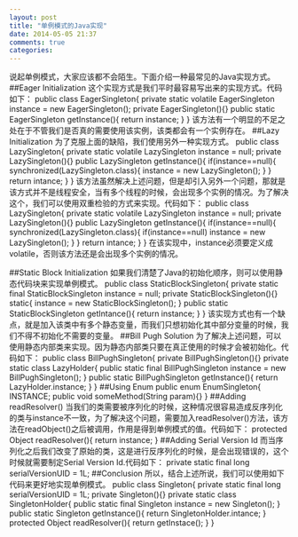 ```yaml
---
layout: post
title: "单例模式的Java实现"
date: 2014-05-05 21:37
comments: true
categories: 
---
```

说起单例模式，大家应该都不会陌生。下面介绍一种最常见的Java实现方式。
##Eager Initialization
这个实现方式是我们平时最容易写出来的实现方式。代码如下：
    public class EagerSingleton{
	  private static volatile EagerSingleton instance = new EagerSingleton();
	  private EagerSingleton(){}
	  public static EagerSingleton getInstance(){
		  return instance;
	  }
    }
该方法有一个明显的不足之处在于不管我们是否真的需要使用该实例，该类都会有一个实例存在。
##Lazy Initialization
为了克服上面的缺陷，我们使用另外一种实现方式。
    public class LazySingleton{
      private static volatile LazySingleton instance = null;
      private LazySingleton(){}
      public LazySingleton getInstance(){
      	  if(instance==null){
      	  	synchronized(LazySingleton.class){
      	  		instance = new LazySingleton();
      	  	}
      	  }
      	  return intance;
      }
    }
该方法虽然解决上述问题，但是却引入另外一个问题，那就是该方式并不是线程安全，当有多个线程的时候，会出现多个实例的情况。为了解决这个，我们可以使用双重检验的方式来实现。代码如下：
    public class LazySingleton{
      private static volatile LazySingleton instance = null;
      private LazySingleton(){}
      public LazySingleton getInstance(){
      	  if(instance==null){
      	  	synchronized(LazySingleton.class){
      	  		if(instance==null)
      	  			instance = new LazySingleton();
      	  	}
      	  }
      	  return intance;
      }
    }
在该实现中，instance必须要定义成volatile，否则该方法还是会出现多个实例的情况。
<!--More-->
##Static Block Initialization
如果我们清楚了Java的初始化顺序，则可以使用静态代码块来实现单例模式。
    public class StaticBlockSingleton{
    	private static final StaticBlockSingleton instance = null;
    	private StaticBlockSingleton(){}
    	static{
    		instance = new StaticBlockSingleton();
    	}
    	public static StaticBlockSingleton getIntance(){
    		return instance;
    	}
    }
该实现方式也有一个缺点，就是加入该类中有多个静态变量，而我们只想初始化其中部分变量的时候，我们不得不初始化不需要的变量。
##Bill Pugh Solution
为了解决上述问题，可以使用静态内部类来实现。因为静态内部类只要在真正使用的时候才会被初始化。代码如下：
	public class BillPughSingleton{
		private BillPughSingleton(){}
		private static class LazyHolder{
			public static final BillPughSingleton instance = new BillPughSingleton();
		}
		public static BillPughSingleton getInstance(){
			return LazyHolder.instance;
		}
	}
##Using Enum
	public enum EnumSingleton{
		INSTANCE;
		public void someMethod(String param){}
	}
##Adding readResolver()
当我们的类需要被序列化的时候，这种情况很容易造成反序列化的类与instance不一致，为了解决这个问题，需要加入readResolver()方法，该方法在readObject()之后被调用，作用是得到单例模式的值。代码如下：
    protected Object readResolver(){
    	return instance;
    }
##Adding Serial Version Id
而当序列化之后我们改变了原始的类，这是进行反序列化的时候，是会出现错误的，这个时候就需要制定Serial Version Id.代码如下：
	private static final long serialVersionUID = 1L;
##Conclusion
所以，结合上述所说，我们可以使用如下代码来更好地实现单例模式。
	public class Singleton{
		private static final long serialVersionUID = 1L;
		private Singleton(){}
		private static class SingletonHolder{
			public static final Singleton instance = new Singleton();
		}
		public static Singleton getInstance(){
			return SingletonHolder.intance;
		}
		protected Object readResolver(){
			return getInstace();
		}
	}
